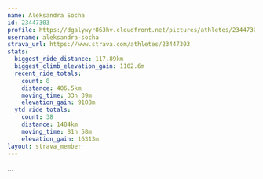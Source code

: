 ```yaml
---
name: Aleksandra Socha
id: 23447303
profile: https://dgalywyr863hv.cloudfront.net/pictures/athletes/23447303/14745546/4/large.jpg
username: aleksandra-socha
strava_url: https://www.strava.com/athletes/23447303
stats:
  biggest_ride_distance: 117.89km
  biggest_climb_elevation_gain: 1102.6m
  recent_ride_totals:
    count: 8
    distance: 406.5km
    moving_time: 33h 39m
    elevation_gain: 9108m
  ytd_ride_totals:
    count: 38
    distance: 1484km
    moving_time: 81h 58m
    elevation_gain: 16313m
layout: strava_member
--- 
```

...
